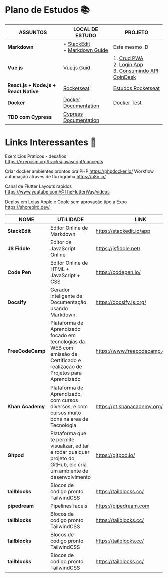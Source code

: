 
 # Plano de Estudos :books:
 ASSUNTOS | LOCAL DE ESTUDO | PROJETO
--------- |  ------------   | -------
 **Markdown** | + [StackEdit](https://stackedit.io/app#)<br> + [Markdown Guide](https://www.markdownguide.org/cheat-sheet/) | Este mesmo :D
 **Vue.js**	  | [Vue.js Guid](https://br.vuejs.org/)     | 1. [Crud PWA](https://github.com/diegofranca92/crud-pwa) <br/> 2. [Login App](https://github.com/diegofranca92/login-app) <br/>3. [Consumindo API CoinDesk](https://github.com/diegofranca92/consumindo-api-coindesk)
 **React.js + Node.js + React Native** | [Rocketseat](https://rocketseat.com.br/) | [Estudos Rocketseat](https://github.com/diegofranca92/estudos-rocketseat)
 **Docker** | [Docker Documentation](https://docs.docker.com/) | [Docker Test](https://github.com/diegofranca92/docker-test)
 **TDD com Cypress** | [Cypress Documentation](https://docs.cypress.io/)
  
 # Links Interessantes :link:
Exercicios Praticos - desafios
 https://exercism.org/tracks/javascript/concepts

Criar docker ambientes prontos pra PHP
https://phpdocker.io/
Workflow automação atraves de fluxograma
https://n8n.io/

Canal de Flutter Layouts rapidos
https://www.youtube.com/@TheFlutterWay/videos

Deploy em Lojas Apple e Goole sem aprovação tipo a Expo
https://shorebird.dev/

 NOME     | UTILIDADE       | LINK
--------- |  ------------   | -------
**StackEdit** | Editor Online de Markdown|https://stackedit.io/app
**JS Fiddle** | Editor de JavaScript Online |https://jsfiddle.net/
**Code Pen**  | Editor Online de HTML + JavaScript + CSS | https://codepen.io/
**Docsify**   | Gerador inteligente de Documentação usando Markdown. | https://docsify.js.org/
**FreeCodeCamp** | Plataforma de Aprendizado focado em tecnologias da WEB com emissão de Certificado e realização de Projetos para Aprendizado | https://www.freecodecamp.org/learn/
**Khan Academy** |Plataforma de Aprendizado, com cursos diversos, e com cursos muito bons na area de Tecnologia| https://pt.khanacademy.org/
**Gitpod** | Plataforma que te permite visualizar, editar e rodar qualquer projeto do GitHub, ele cria um ambiente de desenvolvimento | https://gitpod.io/
**tailblocks** | Blocos de codigo pronto TailwindCSS | https://tailblocks.cc/
**pipedream** | Pipelines faceis | https://pipedream.com
**tailblocks** | Blocos de codigo pronto TailwindCSS | https://tailblocks.cc/
**tailblocks** | Blocos de codigo pronto TailwindCSS | https://tailblocks.cc/
**tailblocks** | Blocos de codigo pronto TailwindCSS | https://tailblocks.cc/

